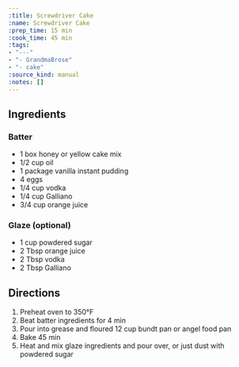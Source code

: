 ```yaml
---
:title: Screwdriver Cake
:name: Screwdriver Cake
:prep_time: 15 min
:cook_time: 45 min
:tags:
- "---"
- "- GrandmaBrose"
- "- cake"
:source_kind: manual
:notes: []
---
```


## Ingredients
### Batter
- 1 box honey or yellow cake mix
- 1/2 cup oil
- 1 package vanilla instant pudding
- 4 eggs
- 1/4 cup vodka
- 1/4 cup Galliano
- 3/4 cup orange juice

### Glaze (optional)
- 1 cup powdered sugar
- 2 Tbsp orange juice
- 2 Tbsp vodka
- 2 Tbsp Galliano


## Directions
1. Preheat oven to 350°F
2. Beat batter ingredients for 4 min
3. Pour into grease and floured 12 cup bundt pan or angel food pan
4. Bake 45 min
5. Heat and mix glaze ingredients and pour over, or just dust with powdered sugar

